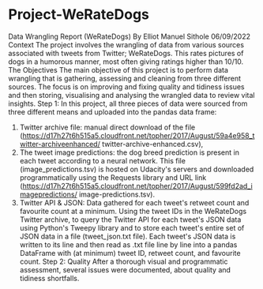 # Project-WeRateDogs
Data Wrangling Report (WeRateDogs)
By Elliot Manuel Sithole
06/09/2022
Context
The project involves the wrangling of data from various sources associated with tweets
from Twitter; WeRateDogs. This rates pictures of dogs in a humorous manner, most
often giving ratings higher than 10/10.
The Objectives
The main objective of this project is to perform data wrangling that is gathering,
assessing and cleaning from three different sources. The focus is on improving and
fixing quality and tidiness issues and then storing, visualising and analysing the
wrangled data to review vital insights.
Step 1:
In this project, all three pieces of data were sourced from three different means and
uploaded into the pandas data frame:
1. Twitter archive file: manual direct download of the file
(https://d17h27t6h515a5.cloudfront.net/topher/2017/August/59a4e958_twitter-archiveenhanced/
twitter-archive-enhanced.csv),
2. The tweet image predictions: the dog breed prediction is present in each tweet
according to a neural network. This file (image_predictions.tsv) is hosted on Udacity's
servers and downloaded programmatically using the Requests library and URL link
(https://d17h27t6h515a5.cloudfront.net/topher/2017/August/599fd2ad_imagepredictions/
image-predictions.tsv).
3. Twitter API & JSON: Data gathered for each tweet's retweet count and favourite
count at a minimum. Using the tweet IDs in the WeRateDogs Twitter archive, to query
the Twitter API for each tweet's JSON data using Python's Tweepy library and to store
each tweet's entire set of JSON data in a file (tweet_json.txt file). Each tweet's JSON
data is written to its line and then read as .txt file line by line into a pandas DataFrame
with (at minimum) tweet ID, retweet count, and favourite count.
Step 2:
Quality
After a thorough visual and programmatic assessment, several issues were
documented, about quality and tidiness shortfalls.
